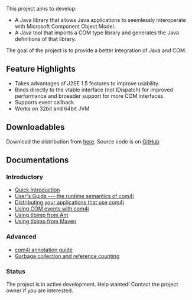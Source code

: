 
This project aims to develop:

- A Java library that allows Java applications to seemlessly interoperate with Microsoft Component Object Model.
- A Java tool that imports a COM type library and generates the Java definitions of that library.

The goal of the project is to provide a better integration of Java and COM.

## Feature Highlights

- Takes advantages of J2SE 1.5 features to improve usability.
- Binds directly to the vtable interface (not IDispatch) for improved performance and broeader support for more COM interfaces.
- Supports event callback
- Works on 32bit and 64bit JVM

## Downloadables

Download the distribution from [here](https://github.com/kohsuke/com4j/downloads). Source code is on [GitHub](https://github.com/kohsuke/com4j)

## Documentations

### Introductory

- [Quick Introduction](tutorial.html)
- [User's Guide --- the runtime semantics of com4j](runtime-semantics.html)
- [Distributing your applications that use com4j](deployment.html)
- [Using COM events with com4j](event.html)
- [Using tlbimp from Ant](ant.html)
- [Using tlbimp from Maven](maven-com4j-plugin/index.html)

### Advanced

- [com4j annotation guide](annotations.html)
- [Garbage collection and reference counting](gc.html)

### Status
The project is in active development. Help wanted! Contact the project owner if you are interested.